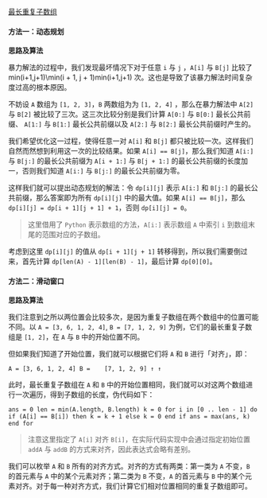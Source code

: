 [最长重复子数组](https://leetcode-cn.com/problems/maximum-length-of-repeated-subarray/solution/zui-chang-zhong-fu-zi-shu-zu-by-leetcode-solution/)
#### 方法一：动态规划

**思路及算法**

暴力解法的过程中，我们发现最坏情况下对于任意 `i` 与 `j` ，`A[i]` 与 `B[j]` 比较了 min⁡(i+1,j+1)\\min(i + 1, j + 1)min(i+1,j+1) 次。这也是导致了该暴力解法时间复杂度过高的根本原因。

不妨设 `A` 数组为 `[1, 2, 3]`，`B` 两数组为为 `[1, 2, 4]` ，那么在暴力解法中 `A[2]` 与 `B[2]` 被比较了三次。这三次比较分别是我们计算 `A[0:]` 与 `B[0:]` 最长公共前缀、 `A[1:]` 与 `B[1:]` 最长公共前缀以及 `A[2:]` 与 `B[2:]` 最长公共前缀时产生的。

我们希望优化这一过程，使得任意一对 `A[i]` 和 `B[j]` 都只被比较一次。这样我们自然而然想到利用这一次的比较结果。如果 `A[i] == B[j]`，那么我们知道 `A[i:]` 与 `B[j:]` 的最长公共前缀为 `A[i + 1:]` 与 `B[j + 1:]` 的最长公共前缀的长度加一，否则我们知道 `A[i:]` 与 `B[j:]` 的最长公共前缀为零。

这样我们就可以提出动态规划的解法：令 `dp[i][j]` 表示 `A[i:]` 和 `B[j:]` 的最长公共前缀，那么答案即为所有 `dp[i][j]` 中的最大值。如果 `A[i] == B[j]`，那么 `dp[i][j] = dp[i + 1][j + 1] + 1`，否则 `dp[i][j] = 0`。

> 这里借用了 `Python` 表示数组的方法，`A[i:]` 表示数组 `A` 中索引 `i` 到数组末尾的范围对应的子数组。

考虑到这里 `dp[i][j]` 的值从 `dp[i + 1][j + 1]` 转移得到，所以我们需要倒过来，首先计算 `dp[len(A) - 1][len(B) - 1]`，最后计算 `dp[0][0]`。

#### 方法二：滑动窗口

**思路及算法**

我们注意到之所以两位置会比较多次，是因为重复子数组在两个数组中的位置可能不同。以 `A = [3, 6, 1, 2, 4]`, `B = [7, 1, 2, 9]` 为例，它们的最长重复子数组是 `[1, 2]`，在 `A` 与 `B` 中的开始位置不同。

但如果我们知道了开始位置，我们就可以根据它们将 `A` 和 `B` 进行「对齐」，即：

`A = [3, 6, 1, 2, 4]
B =    [7, 1, 2, 9]
           ↑ ↑` 

此时，最长重复子数组在 `A` 和 `B` 中的开始位置相同，我们就可以对这两个数组进行一次遍历，得到子数组的长度，伪代码如下：

`ans = 0
len = min(A.length, B.length)
k = 0
for i in [0 .. len - 1] do
    if (A[i] == B[i]) then
        k = k + 1
    else
        k = 0
    end if
    ans = max(ans, k)
end for` 

> 注意这里指定了 `A[i]` 对齐 `B[i]`，在实际代码实现中会通过指定初始位置 `addA` 与 `addB` 的方式来对齐，因此表达式会略有差别。

我们可以枚举 `A` 和 `B` 所有的对齐方式。对齐的方式有两类：第一类为 `A` 不变，`B` 的首元素与 `A` 中的某个元素对齐；第二类为 `B` 不变，`A` 的首元素与 `B` 中的某个元素对齐。对于每一种对齐方式，我们计算它们相对位置相同的重复子数组即可。